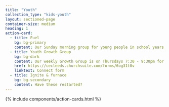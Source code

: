 ```yaml
---
title: "Youth"
collection_type: "kids-youth"
layout: sectioned-page
container-size: medium
heading: 1
action-card:
  - title: Fuel
    bg: bg-primary
    content: Our Sunday morning group for young people in school years 7-9. We meet together to study and discuss the Bible, allow space to ask questions, seek to encourage one another, and to pray.
  - title: Youth Growth Group
    bg: bg-dark
    content: Our weekly Growth Group is on Thursdays 7:30 - 9:30pm for young people in school years 10-13. For more details, please complete the connect form.
    href: https://cecleeds.churchsuite.com/forms/6og31t0v
    linktext: Connect form
  - title: Ignite & furnace
    bg: bg-secondary
    content: Have these restarted?
---
```


{% include components/action-cards.html %}
